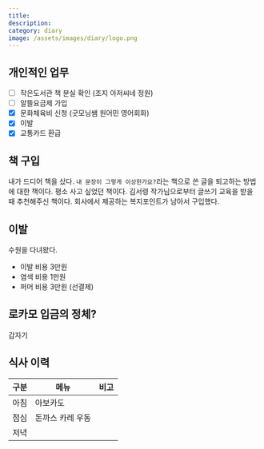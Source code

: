 ```yaml
---
title: 
description:
category: diary
image: /assets/images/diary/logo.png
---
```


개인적인 업무
---

- [ ] 작은도서관 책 분실 확인 (조지 아저씨네 정원)
- [ ] 알뜰요금제 가입
- [x] 문화체육비 신청 (굿모닝쌤 원어민 영어회화)
- [x] 이발
- [x] 교통카드 환급

책 구입
---

내가 드디어 책을 샀다. 
`내 문장이 그렇게 이상한가요?`라는 책으로 쓴 글을 퇴고하는 방법에 대한 책이다. 
평소 사고 싶었던 책이다. 
김서령 작가님으로부터 글쓰기 교육을 받을 때 추천해주신 책이다. 
회사에서 제공하는 복지포인트가 남아서 구입했다. 

이발
---

수원을 다녀왔다. 
- 이발 비용 3만원
- 염색 비용 1만원
- 퍼머 비용 3만원 (선결제)

로카모 입금의 정체?
---

갑자기 


식사 이력
---

|구분|메뉴|비고|
|---|---|---|
|아침|아보카도|   |
|점심|돈까스 카레 우동|   |
|저녁|   |   |
